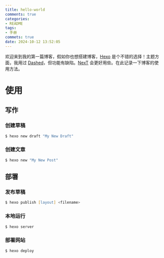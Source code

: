 ```yaml
---
title: hello-world
comments: true
categories:
- README
tags:
- 手册
commets: true
date: 2024-10-12 13:52:05
---
```



欢迎来到我的第一篇博客，假如你也想搭建博客，[Hexo](hexo.io) 是个不错的选择！主题方面，我用过 [Dashed](https://sunnybyeon.github.io/hexo-theme-dashed/)，但功能有缺陷。[NexT](https://theme-next.js.org/) 会更好用些。在此记录一下博客的使用方法。

# 使用
## 写作
### 创建草稿

```zsh
$ hexo new draft "My New Draft"
```
### 创建文章

```zsh
$ hexo new "My New Post"
```

## 部署
### 发布草稿
```zsh
$ hexo publish [layout] <filename>
```

### 本地运行
```zsh
$ hexo server
```

### 部署网站
```zsh
$ hexo deploy
```
